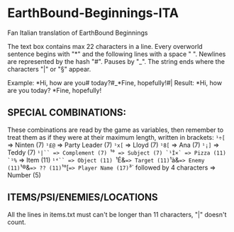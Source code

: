 # EarthBound-Beginnings-ITA
Fan Italian translation of EarthBound Beginnings

The text box contains max 22 characters in a line.
Every overworld sentence begins with "*" and the following lines with a space " ".
Newlines are represented by the hash "#".
Pauses by "_".
The string ends where the characters "|" or "§" appear.

Example:
*Hi, how are you# today?#_*Fine, hopefully!#|
Result:
*Hi, how are you
 today?
*Fine, hopefully!

SPECIAL COMBINATIONS:
---
These combinations are read by the game as variables, then remember to treat them as if they were at their maximum length, written in brackets:
`¹÷[` => Ninten (7)
`¹£@` => Party Leader (7)
`¹x[` => Lloyd (7)
`¹8[` => Ana (7)
`¹¡]` => Teddy (7)
`¹|`` => Complement (7)
`¹°`` => Subject (7)
`¹Ì×` => Pizza (11)
`¹%`` => Item (11)
`¹⁴`` => Object (11)
`¹É&` => Target (11)
`¹à&` => Enemy (11)
`¹®&` => ?? (11)
`¹°[` => Player Name (17)
`³` followed by 4 characters => Number (5)

ITEMS/PSI/ENEMIES/LOCATIONS
---
All the lines in items.txt must can't be longer than 11 characters, "|" doesn't count.

